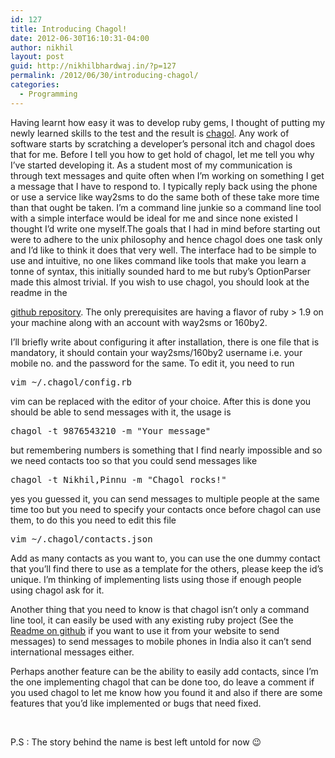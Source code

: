 ```yaml
---
id: 127
title: Introducing Chagol!
date: 2012-06-30T16:10:31-04:00
author: nikhil
layout: post
guid: http://nikhilbhardwaj.in/?p=127
permalink: /2012/06/30/introducing-chagol/
categories:
  - Programming
---
```

Having learnt how easy it was to develop ruby gems, I thought of putting my newly learned skills to the test and the result is <a title="The magnificent chagol" href="https://rubygems.org/gems/chagol" target="_blank">chagol</a>. Any work of software starts by scratching a developer&#8217;s personal itch and chagol does that for me. Before I tell you how to get hold of chagol, let me tell you why I&#8217;ve started developing it. As a student most of my communication is through text messages and quite often when I&#8217;m working on something I get a message that I have to respond to. I typically reply back using the phone or use a service like way2sms to do the same both of these take more time than that ought be taken. I&#8217;m a command line junkie so a command line tool with a simple interface would be ideal for me and since none existed I thought I&#8217;d write one myself.<!--more-->The goals that I had in mind before starting out were to adhere to the unix philosophy and hence chagol does one task only and I&#8217;d like to think it does that very well. The interface had to be simple to use and intuitive, no one likes command like tools that make you learn a tonne of syntax, this initially sounded hard to me but ruby&#8217;s OptionParser made this almost trivial. If you wish to use chagol, you should look at the readme in the

<a title="Chagol is developed with git" href="https://github.com/nikhilbhardwaj/chagol" target="_blank">github repository</a>. The only prerequisites are having a flavor of ruby > 1.9 on your machine along with an account with way2sms or 160by2.

I&#8217;ll briefly write about configuring it after installation, there is one file that is mandatory, it should contain your way2sms/160by2 username i.e. your mobile no. and the password for the same. To edit it, you need to run

<pre class="brush: plain; title: ; notranslate" title="">vim ~/.chagol/config.rb </pre>

vim can be replaced with the editor of your choice. After this is done you should be able to send messages with it, the usage is

<pre class="brush: plain; title: ; notranslate" title="">chagol -t 9876543210 -m "Your message" </pre>

but remembering numbers is something that I find nearly impossible and so we need contacts too so that you could send messages like

<pre class="brush: plain; title: ; notranslate" title="">chagol -t Nikhil,Pinnu -m "Chagol rocks!" </pre>

yes you guessed it, you can send messages to multiple people at the same time too but you need to specify your contacts once before chagol can use them, to do this you need to edit this file

<pre class="brush: plain; title: ; notranslate" title="">vim ~/.chagol/contacts.json </pre>

Add as many contacts as you want to, you can use the one dummy contact that you&#8217;ll find there to use as a template for the others, please keep the id&#8217;s unique. I&#8217;m thinking of implementing lists using those if enough people using chagol ask for it.

Another thing that you need to know is that chagol isn&#8217;t only a command line tool, it can easily be used with any existing ruby project (See the <a title="Chagol is developed with git" href="https://github.com/nikhilbhardwaj/chagol" target="_blank">Readme on github</a> if you want to use it from your website to send messages) to send messages to mobile phones in India also it can&#8217;t send international messages either.

Perhaps another feature can be the ability to easily add contacts, since I&#8217;m the one implementing chagol that can be done too, do leave a comment if you used chagol to let me know how you found it and also if there are some features that you&#8217;d like implemented or bugs that need fixed.

&nbsp;

P.S : The story behind the name is best left untold for now 😉
